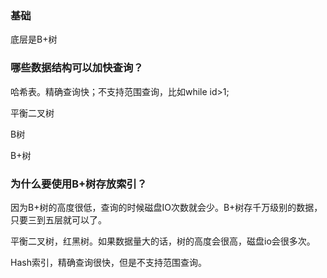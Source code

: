 
### 基础

底层是B+树

### 哪些数据结构可以加快查询？

哈希表。精确查询快；不支持范围查询，比如while id>1;

平衡二叉树

B树

B+树

### 为什么要使用B+树存放索引？

因为B+树的高度很低，查询的时候磁盘IO次数就会少。B+树存千万级别的数据，只要三到五层就可以了。

平衡二叉树，红黑树。如果数据量大的话，树的高度会很高，磁盘io会很多次。

Hash索引，精确查询很快，但是不支持范围查询。



